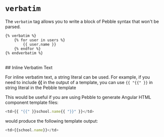 # `verbatim`
The `verbatim` tag allows you to write a block of Pebble syntax that won't be parsed.
```twig
{% verbatim %}
	{% for user in users %}
		{{ user.name }}
	{% endfor %}
{% endverbatim %}
```
<br/>
## Inline Verbatim Text

For inline verbatim text, a string literal can be used. For example, if you need to include **{{** in the output of a template, you can use `{{ "{{" }}` in string literal in the Pebble template 

This would be useful if you are using Pebble to generate Angular HTML component template files:

```javascript
<td>{{ "{{" }}school.name{{ "}}" }}</td>
```

would produce the following template output:

```javascript
<td>{{school.name}}</td>
```

